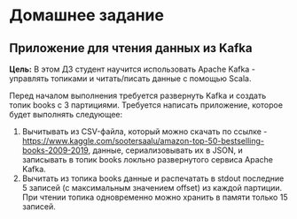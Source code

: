 # Домашнее задание

## Приложение для чтения данных из Kafka

**Цель:** 
В этом ДЗ студент научится использовать Apache Kafka - управлять топиками и читать/писать данные с помощью Scala.

Перед началом выполнения требуется развернуть Kafka и создать топик books с 3 партициями. Требуется написать приложение, которое будет выполнять следующее:

1) Вычитывать из CSV-файла, который можно скачать по ссылке - https://www.kaggle.com/sootersaalu/amazon-top-50-bestselling-books-2009-2019, данные, сериализовывать их в JSON, и записывать в топик books локльно развернутого сервиса Apache Kafka.
2) Вычитать из топика books данные и распечатать в stdout последние 5 записей (c максимальным значением offset) из каждой партиции. При чтении топика одновременно можно хранить в памяти только 15 записей.